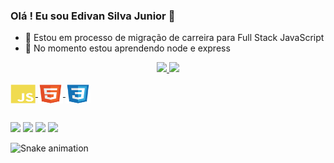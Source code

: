 ### Olá ! Eu sou Edivan Silva Junior 👋

- 🔭 Estou em processo de migração de carreira para Full Stack JavaScript
- 🌱 No momento estou aprendendo node e express

<div align="center">
  <a href="https://github.com/edivansilvajr">
  <img height="180em" src="https://github-readme-stats.vercel.app/api?username=edivansilvajr&show_icons=true&theme=dracula&include_all_commits=true&count_private=true"/>
  <img height="180em" src="https://github-readme-stats.vercel.app/api/top-langs/?username=edivansilvajr&layout=compact&langs_count=7&theme=dracula"/>
</div>

<div style="display: inline_block"><br>
  <img align="center" alt="Rafa-Js" height="30" width="40" src="https://raw.githubusercontent.com/devicons/devicon/master/icons/javascript/javascript-plain.svg">
  <img align="center" alt="Rafa-HTML" height="30" width="40" src="https://raw.githubusercontent.com/devicons/devicon/master/icons/html5/html5-original.svg">
  <img align="center" alt="Rafa-CSS" height="30" width="40" src="https://raw.githubusercontent.com/devicons/devicon/master/icons/css3/css3-original.svg">
</div>

##

<div>
<a href="https://www.facebook.com/edivan.dasilvajunior.7"><img src="https://img.shields.io/badge/Facebook-1877F2?style=for-the-badge&logo=facebook&logoColor=white"></a> 
<a href="https://www.instagram.com/tuche_85" target="_blank"><img src="https://img.shields.io/badge/-Instagram-%23E4405F?style=for-the-badge&logo=instagram&logoColor=white" target="_blank"></a> 
<a href = "mailto:edivanjr13@gmail.com"><img src="https://img.shields.io/badge/-Gmail-%23333?style=for-the-badge&logo=gmail&logoColor=white" target="_blank"></a>
<a href="https://www.linkedin.com/in/edivan-da-silva-junior-955731210/" target="_blank"><img src="https://img.shields.io/badge/-LinkedIn-%230077B5?style=for-the-badge&logo=linkedin&logoColor=white" target="_blank"></a>
</div>

  ![Snake animation](https://github.com/edivansilvajr/edivansilvajr/blob/output/github-contribution-grid-snake.svg)

